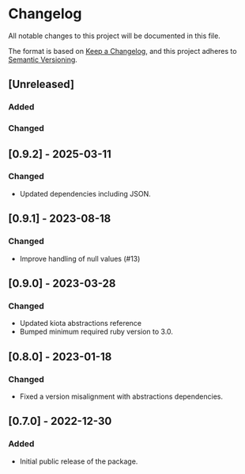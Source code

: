 # Changelog

All notable changes to this project will be documented in this file.

The format is based on [Keep a Changelog](https://keepachangelog.com/en/1.0.0/),
and this project adheres to [Semantic Versioning](https://semver.org/spec/v2.0.0.html).

## [Unreleased]

### Added

### Changed

## [0.9.2] - 2025-03-11

### Changed

- Updated dependencies including JSON.

## [0.9.1] - 2023-08-18

### Changed

- Improve handling of null values (#13)

## [0.9.0] - 2023-03-28

### Changed

- Updated kiota abstractions reference
- Bumped minimum required ruby version to 3.0.

## [0.8.0] - 2023-01-18

### Changed

- Fixed a version misalignment with abstractions dependencies.

## [0.7.0] - 2022-12-30

### Added

- Initial public release of the package.
